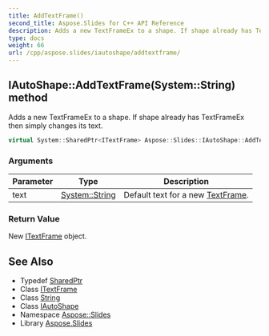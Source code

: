 ```yaml
---
title: AddTextFrame()
second_title: Aspose.Slides for C++ API Reference
description: Adds a new TextFrameEx to a shape. If shape already has TextFrameEx then simply changes its text.
type: docs
weight: 66
url: /cpp/aspose.slides/iautoshape/addtextframe/
---
```

## IAutoShape::AddTextFrame(System::String) method


Adds a new TextFrameEx to a shape. If shape already has TextFrameEx then simply changes its text.

```cpp
virtual System::SharedPtr<ITextFrame> Aspose::Slides::IAutoShape::AddTextFrame(System::String text)=0
```


### Arguments

| Parameter | Type | Description |
| --- | --- | --- |
| text | [System::String](../../../system/string/) | Default text for a new [TextFrame](../../textframe/). |

### Return Value

New [ITextFrame](../../itextframe/) object.

## See Also

* Typedef [SharedPtr](../../system/sharedptr/)
* Class [ITextFrame](../itextframe/)
* Class [String](../../system/string/)
* Class [IAutoShape](./)
* Namespace [Aspose::Slides](../)
* Library [Aspose.Slides](../../)